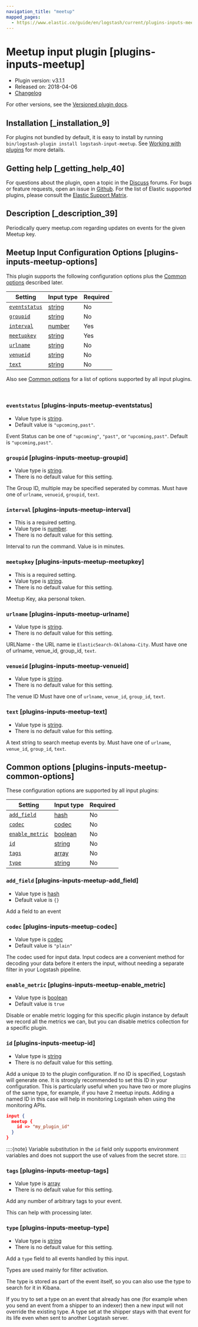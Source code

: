 ```yaml
---
navigation_title: "meetup"
mapped_pages:
  - https://www.elastic.co/guide/en/logstash/current/plugins-inputs-meetup.html
---
```


# Meetup input plugin [plugins-inputs-meetup]


* Plugin version: v3.1.1
* Released on: 2018-04-06
* [Changelog](https://github.com/logstash-plugins/logstash-input-meetup/blob/v3.1.1/CHANGELOG.md)

For other versions, see the [Versioned plugin docs](/vpr/input-meetup-index.md).

## Installation [_installation_9]

For plugins not bundled by default, it is easy to install by running `bin/logstash-plugin install logstash-input-meetup`. See [Working with plugins](logstash://reference/working-with-plugins.md) for more details.


## Getting help [_getting_help_40]

For questions about the plugin, open a topic in the [Discuss](http://discuss.elastic.co) forums. For bugs or feature requests, open an issue in [Github](https://github.com/logstash-plugins/logstash-input-meetup). For the list of Elastic supported plugins, please consult the [Elastic Support Matrix](https://www.elastic.co/support/matrix#logstash_plugins).


## Description [_description_39]

Periodically query meetup.com regarding updates on events for the given Meetup key.


## Meetup Input Configuration Options [plugins-inputs-meetup-options]

This plugin supports the following configuration options plus the [Common options](plugins-inputs-meetup.md#plugins-inputs-meetup-common-options) described later.

| Setting | Input type | Required |
| --- | --- | --- |
| [`eventstatus`](plugins-inputs-meetup.md#plugins-inputs-meetup-eventstatus) | [string](introduction.md#string) | No |
| [`groupid`](plugins-inputs-meetup.md#plugins-inputs-meetup-groupid) | [string](introduction.md#string) | No |
| [`interval`](plugins-inputs-meetup.md#plugins-inputs-meetup-interval) | [number](introduction.md#number) | Yes |
| [`meetupkey`](plugins-inputs-meetup.md#plugins-inputs-meetup-meetupkey) | [string](introduction.md#string) | Yes |
| [`urlname`](plugins-inputs-meetup.md#plugins-inputs-meetup-urlname) | [string](introduction.md#string) | No |
| [`venueid`](plugins-inputs-meetup.md#plugins-inputs-meetup-venueid) | [string](introduction.md#string) | No |
| [`text`](plugins-inputs-meetup.md#plugins-inputs-meetup-text) | [string](introduction.md#string) | No |

Also see [Common options](plugins-inputs-meetup.md#plugins-inputs-meetup-common-options) for a list of options supported by all input plugins.

 

### `eventstatus` [plugins-inputs-meetup-eventstatus]

* Value type is [string](introduction.md#string).
* Default value is `"upcoming,past"`.

Event Status can be one of `"upcoming"`, `"past"`, or `"upcoming,past"`. Default is `"upcoming,past"`.


### `groupid` [plugins-inputs-meetup-groupid]

* Value type is [string](introduction.md#string).
* There is no default value for this setting.

The Group ID, multiple may be specified seperated by commas. Must have one of `urlname`, `venueid`, `groupid`, `text`.


### `interval` [plugins-inputs-meetup-interval]

* This is a required setting.
* Value type is [number](introduction.md#number).
* There is no default value for this setting.

Interval to run the command. Value is in minutes.


### `meetupkey` [plugins-inputs-meetup-meetupkey]

* This is a required setting.
* Value type is [string](introduction.md#string).
* There is no default value for this setting.

Meetup Key, aka personal token.


### `urlname` [plugins-inputs-meetup-urlname]

* Value type is [string](introduction.md#string).
* There is no default value for this setting.

URLName - the URL name ie `ElasticSearch-Oklahoma-City`. Must have one of urlname, venue_id, group_id, `text`.


### `venueid` [plugins-inputs-meetup-venueid]

* Value type is [string](introduction.md#string).
* There is no default value for this setting.

The venue ID Must have one of `urlname`, `venue_id`, `group_id`, `text`.


### `text` [plugins-inputs-meetup-text]

* Value type is [string](introduction.md#string).
* There is no default value for this setting.

A text string to search meetup events by. Must have one of `urlname`, `venue_id`, `group_id`, `text`.



## Common options [plugins-inputs-meetup-common-options]

These configuration options are supported by all input plugins:

| Setting | Input type | Required |
| --- | --- | --- |
| [`add_field`](plugins-inputs-meetup.md#plugins-inputs-meetup-add_field) | [hash](logstash://reference/configuration-file-structure.md#hash) | No |
| [`codec`](plugins-inputs-meetup.md#plugins-inputs-meetup-codec) | [codec](logstash://reference/configuration-file-structure.md#codec) | No |
| [`enable_metric`](plugins-inputs-meetup.md#plugins-inputs-meetup-enable_metric) | [boolean](logstash://reference/configuration-file-structure.md#boolean) | No |
| [`id`](plugins-inputs-meetup.md#plugins-inputs-meetup-id) | [string](logstash://reference/configuration-file-structure.md#string) | No |
| [`tags`](plugins-inputs-meetup.md#plugins-inputs-meetup-tags) | [array](logstash://reference/configuration-file-structure.md#array) | No |
| [`type`](plugins-inputs-meetup.md#plugins-inputs-meetup-type) | [string](logstash://reference/configuration-file-structure.md#string) | No |

### `add_field` [plugins-inputs-meetup-add_field]

* Value type is [hash](logstash://reference/configuration-file-structure.md#hash)
* Default value is `{}`

Add a field to an event


### `codec` [plugins-inputs-meetup-codec]

* Value type is [codec](logstash://reference/configuration-file-structure.md#codec)
* Default value is `"plain"`

The codec used for input data. Input codecs are a convenient method for decoding your data before it enters the input, without needing a separate filter in your Logstash pipeline.


### `enable_metric` [plugins-inputs-meetup-enable_metric]

* Value type is [boolean](logstash://reference/configuration-file-structure.md#boolean)
* Default value is `true`

Disable or enable metric logging for this specific plugin instance by default we record all the metrics we can, but you can disable metrics collection for a specific plugin.


### `id` [plugins-inputs-meetup-id]

* Value type is [string](logstash://reference/configuration-file-structure.md#string)
* There is no default value for this setting.

Add a unique `ID` to the plugin configuration. If no ID is specified, Logstash will generate one. It is strongly recommended to set this ID in your configuration. This is particularly useful when you have two or more plugins of the same type, for example, if you have 2 meetup inputs. Adding a named ID in this case will help in monitoring Logstash when using the monitoring APIs.

```json
input {
  meetup {
    id => "my_plugin_id"
  }
}
```

::::{note} 
Variable substitution in the `id` field only supports environment variables and does not support the use of values from the secret store.
::::



### `tags` [plugins-inputs-meetup-tags]

* Value type is [array](logstash://reference/configuration-file-structure.md#array)
* There is no default value for this setting.

Add any number of arbitrary tags to your event.

This can help with processing later.


### `type` [plugins-inputs-meetup-type]

* Value type is [string](logstash://reference/configuration-file-structure.md#string)
* There is no default value for this setting.

Add a `type` field to all events handled by this input.

Types are used mainly for filter activation.

The type is stored as part of the event itself, so you can also use the type to search for it in Kibana.

If you try to set a type on an event that already has one (for example when you send an event from a shipper to an indexer) then a new input will not override the existing type. A type set at the shipper stays with that event for its life even when sent to another Logstash server.



